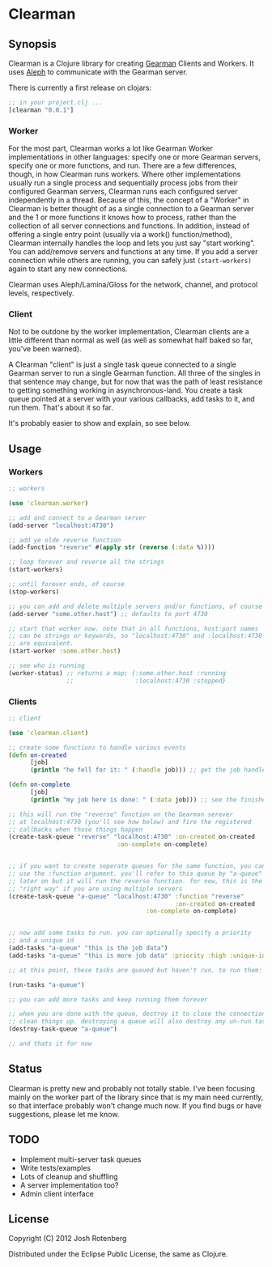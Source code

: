 # Clearman

## Synopsis

Clearman is a Clojure library for creating
[Gearman](http://gearman.org) Clients and Workers. It uses
[Aleph](http://github.com/ztellman/aleph) to communicate with the
Gearman server.

There is currently a first release on clojars:

```clojure
;; in your project.clj ...
[clearman "0.0.1"]
```

### Worker

For the most part, Clearman works a lot like Gearman Worker
implementations in other languages: specify one or more Gearman
servers, specify one or more functions, and run. There are a few
differences, though, in how Clearman runs workers. Where other
implementations usually run a single process and sequentially process
jobs from their configured Gearman servers, Clearman runs each
configured server independently in a thread. Because of this, the
concept of a "Worker" in Clearman is better thought of as a single
connection to a Gearman server and the 1 or more functions it knows
how to process, rather than the collection of all server connections
and functions. In addition, instead of offering a single entry point
(usually via a work() function/method), Clearman internally handles
the loop and lets you just say "start working". You can add/remove
servers and functions at any time. If you add a server connection
while others are running, you can safely just `(start-workers)` again
to start any new connections.

Clearman uses Aleph/Lamina/Gloss for the network, channel, and
protocol levels, respectively.

### Client

Not to be outdone by the worker implementation, Clearman clients are a
little different than normal as well (as well as somewhat half baked
so far, you've been warned).

A Clearman "client" is just a single task queue connected to a single
Gearman server to run a single Gearman function. All three of the
singles in that sentence may change, but for now that was the path of
least resistance to getting something working in
asynchronous-land. You create a task queue pointed at a server with
your various callbacks, add tasks to it, and run them. That's about it so far.

It's probably easier to show and explain, so see below.

## Usage

### Workers

```clojure
;; workers 

(use 'clearman.worker)

;; add and connect to a Gearman server
(add-server "localhost:4730") 

;; add ye olde reverse function
(add-function "reverse" #(apply str (reverse (:data %))))

;; loop forever and reverse all the strings
(start-workers)

;; until forever ends, of course
(stop-workers)

;; you can add and delete multiple servers and/or functions, of course
(add-server "some.other.host") ;; defaults to port 4730

;; start that worker now. note that in all functions, host:port names
;; can be strings or keywords, so "localhost:4730" and :localhost:4730
;; are equivalent.
(start-worker :some.other.host)

;; see who is running
(worker-status) ;; returns a map; {:some.other.host :running
                ;;                 :localhost:4730 :stopped}
```

### Clients

```clojure
;; client

(use 'clearman.client)

;; create some functions to handle various events
(defn on-created
      [job]
      (println "he fell for it: " (:handle job))) ;; get the job handle

(defn on-complete
      [job]	
      (println "my job here is done: " (:data job))) ;; see the finished data

;; this will run the "reverse" function on the Gearman serever
;; at localhost:4730 (you'll see how below) and fire the registered
;; callbacks when those things happen
(create-task-queue "reverse" "localhost:4730" :on-created on-created
		   	     		      :on-complete on-complete)


;; if you want to create seperate queues for the same function, you can 
;; use the :function argument. you'll refer to this queue by "a-queue"
;; later on but it will run the reverse function. for now, this is the 
;; "right way" if you are using multiple servers
(create-task-queue "a-queue" "localhost:4730" :function "reverse"
                                              :on-created on-created
		                              :on-complete on-complete)


;; now add some tasks to run. you can optionally specify a priority
;; and a unique id
(add-tasks "a-queue" "this is the job data")
(add-tasks "a-queue" "this is more job data" :priority :high :unique-id "123")

;; at this point, these tasks are queued but haven't run. to run them:

(run-tasks "a-queue")

;; you can add more tasks and keep running them forever

;; when you are done with the queue, destroy it to close the connection and
;; clean things up. destroying a queue will also destroy any un-run tasks.
(destroy-task-queue "a-queue")

;; and thats it for now
```

## Status

Clearman is pretty new and probably not totally stable. I've been
focusing mainly on the worker part of the library since that is my
main need currently, so that interface probably won't change much
now. If you find bugs or have suggestions, please let me know.

## TODO

 * Implement multi-server task queues
 * Write tests/examples
 * Lots of cleanup and shuffling
 * A server implementation too?
 * Admin client interface

## License

Copyright (C) 2012 Josh Rotenberg

Distributed under the Eclipse Public License, the same as Clojure.

